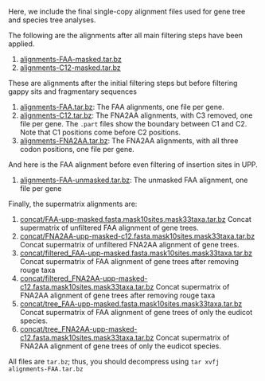 Here, we include the final single-copy alignment files used for gene tree and species tree analyses. 

The following are the alignments after all main filtering steps have been applied. 

1. [alignments-FAA-masked.tar.bz](alignments-FAA-masked.tar.bz) 
2. [alignments-C12-masked.tar.bz](alignments-C12-masked.tar.bz)

These are alignments after the initial filtering steps but before filtering gappy sits and fragmentary sequences

1. [alignments-FAA.tar.bz](alignments-FAA.tar.bz): The FAA alignments, one file per gene. 
2. [alignments-C12.tar.bz](alignments-C12.tar.bz): The FNA2AA alignments, with C3 removed, one file per gene. The `.part` files show the boundary between C1 and C2. Note that C1 positions come before C2 positions. 
3. [alignments-FNA2AA.tar.bz](alignments-FNA2AA.tar.bz): The FNA2AA alignments, with all three codon positions, one file per gene.

And here is the FAA alignment before even filtering of insertion sites in UPP. 

1. [alignments-FAA-unmasked.tar.bz](alignments-FAA-unmasked.tar.bz): The unmasked FAA alignment, one file per gene        

Finally, the supermatrix alignments are:

1. [concat/FAA-upp-masked.fasta.mask10sites.mask33taxa.tar.bz](concat/FAA-upp-masked.fasta.mask10sites.mask33taxa.tar.bz) Concat supermatrix of unfiltered FAA alignment of gene trees.
2. [concat/FNA2AA-upp-masked-c12.fasta.mask10sites.mask33taxa.tar.bz](concat/FNA2AA-upp-masked-c12.fasta.mask10sites.mask33taxa.tar.bz) Concat supermatrix of unfiltered FNA2AA alignment of gene trees.
3. [concat/filtered_FAA-upp-masked.fasta.mask10sites.mask33taxa.tar.bz](concat/filtered_FAA-upp-masked.fasta.mask10sites.mask33taxa.tar.bz) Concat supermatrix of FAA alignment of gene trees after removing rouge taxa
4. [concat/filtered_FNA2AA-upp-masked-c12.fasta.mask10sites.mask33taxa.tar.bz](concat/filtered_FNA2AA-upp-masked-c12.fasta.mask10sites.mask33taxa.tar.bz) Concat supermatrix of FNA2AA alignment of gene trees after removing rouge taxa
5. [concat/tree_FAA-upp-masked.fasta.mask10sites.mask33taxa.tar.bz](concat/tree_FAA-upp-masked.fasta.mask10sites.mask33taxa.tar.bz) Concat supermatrix of FAA alignment of gene trees of only the eudicot species.
6. [concat/tree_FNA2AA-upp-masked-c12.fasta.mask10sites.mask33taxa.tar.bz](concat/tree_FNA2AA-upp-masked-c12.fasta.mask10sites.mask33taxa.tar.bz) Concat supermatrix of FNA2AA alignment of gene trees of only the eudicot species.

All files are `tar.bz`; thus, you should decompress using `tar xvfj alignments-FAA.tar.bz`

